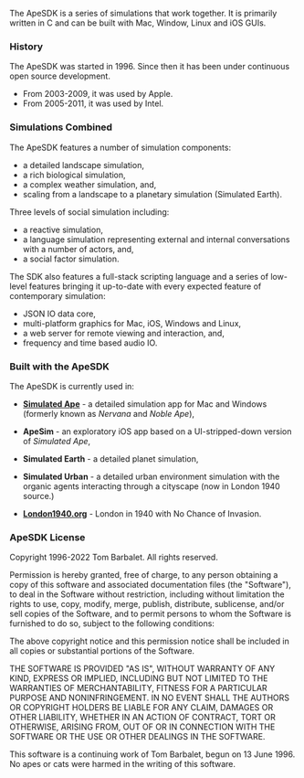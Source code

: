 The ApeSDK is a series of simulations that work together. It is primarily written in C and can be built with Mac, Window, Linux and iOS GUIs.

### History

The ApeSDK was started in 1996. Since then it has been under continuous open source development.

* From 2003-2009, it was used by Apple. 
* From 2005-2011, it was used by Intel.

### Simulations Combined

The ApeSDK features a number of simulation components:

* a detailed landscape simulation,
* a rich biological simulation,
* a complex weather simulation, and,
* scaling from a landscape to a planetary simulation (Simulated Earth).

Three levels of social simulation including:

* a reactive simulation,
* a language simulation representing external and internal conversations with a number of actors, and,
* a social factor simulation.

The SDK also features a full-stack scripting language and a series of low-level features bringing it up-to-date with every expected feature of contemporary simulation:

* JSON IO data core,
* multi-platform graphics for Mac, iOS, Windows and Linux,
* a web server for remote viewing and interaction, and,
* frequency and time based audio IO.

### Built with the ApeSDK

The ApeSDK is currently used in:

* **[Simulated Ape](https://gitlab.com/barbalet/simulatedape/)** - a detailed simulation app for Mac and Windows (formerly known as *Nervana* and *Noble Ape*),

* **ApeSim** - an exploratory iOS app based on a UI-stripped-down version of *Simulated Ape*,

* **Simulated Earth** - a detailed planet simulation,

* **Simulated Urban** - a detailed urban environment simulation with the organic agents interacting through a cityscape (now in London 1940 source.)

* **[London1940.org](https://london1940.org)** - London in 1940 with No Chance of Invasion.

### ApeSDK License

Copyright 1996-2022 Tom Barbalet. All rights reserved.
 
Permission is hereby granted, free of charge, to any person obtaining a copy of this software and associated documentation files (the "Software"), to deal in the Software without restriction, including without limitation the rights to use, copy, modify, merge, publish, distribute, sublicense, and/or sell copies of the Software, and to permit persons to whom the Software is furnished to do so, subject to the following conditions:
 
The above copyright notice and this permission notice shall be included in all copies or substantial portions of the Software.
 
THE SOFTWARE IS PROVIDED "AS IS", WITHOUT WARRANTY OF ANY KIND, EXPRESS OR IMPLIED, INCLUDING BUT NOT LIMITED TO THE WARRANTIES OF MERCHANTABILITY, FITNESS FOR A PARTICULAR PURPOSE AND NONINFRINGEMENT. IN NO EVENT SHALL THE AUTHORS OR COPYRIGHT HOLDERS BE LIABLE FOR ANY CLAIM, DAMAGES OR OTHER LIABILITY, WHETHER IN AN ACTION OF CONTRACT, TORT OR OTHERWISE, ARISING FROM, OUT OF OR IN CONNECTION WITH THE SOFTWARE OR THE USE OR OTHER DEALINGS IN THE SOFTWARE.
 
This software is a continuing work of Tom Barbalet, begun on 13 June 1996. No apes or cats were harmed in the writing of this software.
